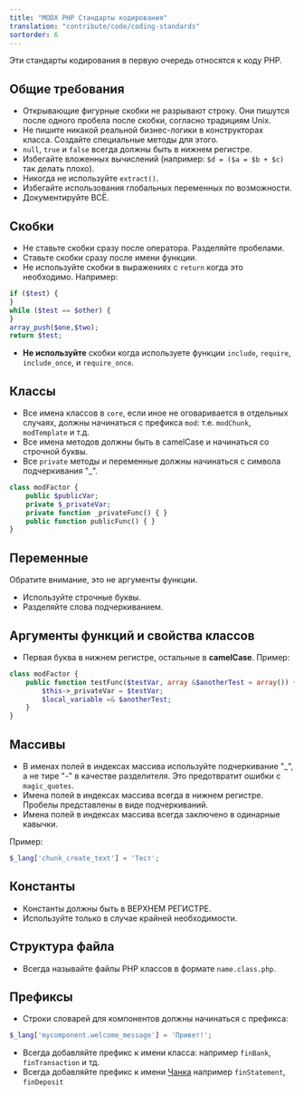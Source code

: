 ```yaml
---
title: "MODX PHP Стандарты кодирования"
translation: "contribute/code/coding-standards"
sortorder: 6
---
```


Эти стандарты кодирования в первую очередь относятся к коду PHP.

## Общие требования

- Открывающие фигурные скобки не разрывают строку. Они пишутся после одного пробела после скобки, согласно традициям Unix.
- Не пишите никакой реальной бизнес-логики в конструкторах класса. Создайте специальные методы для этого.
- `null`, `true` и `false` всегда должны быть в нижнем регистре.
- Избегайте вложенных вычислений (например: `$d = ($a = $b + $c)` так делать плохо).
- Никогда не используйте `extract()`.
- Избегайте использования глобальных переменных по возможности.
- Документируйте ВСЁ.

## Скобки

- Не ставьте скобки сразу после оператора. Разделяйте пробелами.
- Ставьте скобки сразу после имени функции.
- Не используйте скобки в выражениях с `return` когда это необходимо. Например:

```php
if ($test) {
}
while ($test == $other) {
}
array_push($one,$two);
return $test;
```

- **Не используйте** скобки когда используете функции `include`, `require`, `include_once`, и `require_once`.

## Классы

- Все имена классов в `core`, если иное не оговаривается в отдельных случаях, должны начинаться с префикса `mod`: т.е. `modChunk`, `modTemplate` и т.д.
- Все имена методов должны быть в camelCase и начинаться со строчной буквы.
- Все `private` методы и переменные должны начинаться с символа подчеркивания "_".

```php
class modFactor {
    public $publicVar;
    private $_privateVar;
    private function _privateFunc() { }
    public function publicFunc() { }
}
```

## Переменные

Обратите внимание, это не аргументы функции.

-   Используйте строчные буквы.
-   Разделяйте слова подчеркиванием.

## Аргументы функций и свойства классов

-   Первая буква в нижнем регистре, остальные в **camelCase**. Пример:

```php
class modFactor {
    public function testFunc($testVar, array &$anotherTest = array()) {
        $this->_privateVar = $testVar;
        $local_variable =& $anotherTest;
    }
}
```

## Массивы

- В именах полей в индексах массива используйте подчеркивание "_", а не тире "-" в качестве разделителя. Это предотвратит ошибки с `magic_quotes`.
- Имена полей в индексах массива всегда в нижнем регистре. Пробелы представлены в виде подчеркиваний.
- Имена полей в индексах массива всегда заключено в одинарные кавычки.

Пример:

```php
$_lang['chunk_create_text'] = 'Тест';
```

## Константы

- Константы должны быть в ВЕРХНЕМ РЕГИСТРЕ.
- Используйте только в случае крайней необходимости.

## Структура файла

- Всегда называйте файлы PHP классов в формате `name.class.php`.

## Префиксы

- Строки словарей для компонентов должны начинаться с префикса:

``` php
$_lang['mycomponent.welcome_message'] = 'Привет!';
```

-   Всегда добавляйте префикс к имени класса: например `finBank`, `finTransaction` и тд.
-   Всегда добавляйте префикс к имени [Чанка](building-sites/elements/chunks "Чанки") например `finStatement`, `finDeposit`
